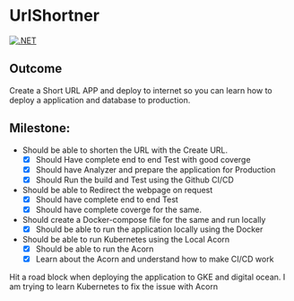 # UrlShortner

[![.NET](https://github.com/satish860/UrlShortner/actions/workflows/dotnet.yml/badge.svg)](https://github.com/satish860/UrlShortner/actions/workflows/dotnet.yml)
## Outcome 
Create a Short URL APP and deploy to internet so you can learn how to deploy a application and database 
to production. 

## Milestone:
 * Should be able to shorten the URL with the Create URL. 
    - [X] Should Have complete end to end Test with good coverge
    - [X] Should have Analyzer and prepare the application for Production
    - [X] Should Run the build and Test using the Github CI/CD
  * Should be able to Redirect the webpage on request
     - [X] Should have complete end to end Test
     - [X] Should have complete coverge for the same.
  * Should create a Docker-compose file for the same and run locally
  	 - [X] Should be able to run the application locally using the Docker
  * Should be able to run Kubernetes using the Local Acorn
      - [X] Should be able to run the Acorn 
      - [X] Learn about the Acorn and understand how to make CI/CD work

Hit a road block when deploying the application to GKE and digital ocean. I am trying to learn Kubernetes to fix the issue with Acorn
